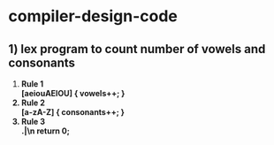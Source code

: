 # compiler-design-code

<h2>1) lex program to count number of vowels and consonants </h2>
<ol> 
  <li> <strong>Rule 1<strong> <br>[aeiouAEIOU]      { vowels++; } </li>
<li> <strong>Rule 2<strong><br>[a-zA-Z]         { consonants++; } </li>
<li> <strong>Rule 3<strong><br>.|\n             return 0; </li>

</ol>
